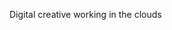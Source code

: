 Digital creative working in the clouds

<!---
chrisswhitneyy/chrisswhitneyy is a ✨ special ✨ repository because its `README.md` (this file) appears on your GitHub profile.
You can click the Preview link to take a look at your changes.
--->
